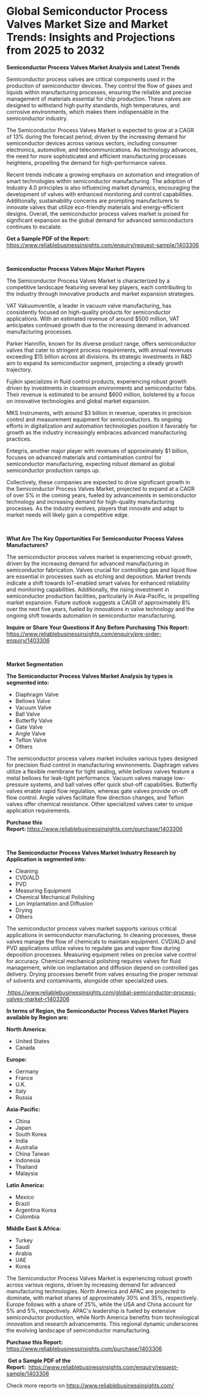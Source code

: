 <p><h1>Global Semiconductor Process Valves Market Size and Market Trends: Insights and Projections from 2025 to 2032</h1></p><p><strong>Semiconductor Process Valves Market Analysis and Latest Trends</strong></p>
<p><p>Semiconductor process valves are critical components used in the production of semiconductor devices. They control the flow of gases and liquids within manufacturing processes, ensuring the reliable and precise management of materials essential for chip production. These valves are designed to withstand high purity standards, high temperatures, and corrosive environments, which makes them indispensable in the semiconductor industry.</p><p>The Semiconductor Process Valves Market is expected to grow at a CAGR of 13% during the forecast period, driven by the increasing demand for semiconductor devices across various sectors, including consumer electronics, automotive, and telecommunications. As technology advances, the need for more sophisticated and efficient manufacturing processes heightens, propelling the demand for high-performance valves.</p><p>Recent trends indicate a growing emphasis on automation and integration of smart technologies within semiconductor manufacturing. The adoption of Industry 4.0 principles is also influencing market dynamics, encouraging the development of valves with enhanced monitoring and control capabilities. Additionally, sustainability concerns are prompting manufacturers to innovate valves that utilize eco-friendly materials and energy-efficient designs. Overall, the semiconductor process valves market is poised for significant expansion as the global demand for advanced semiconductors continues to escalate.</p></p>
<p><strong>Get a Sample PDF of the Report:&nbsp;</strong> <a href="https://www.reliablebusinessinsights.com/enquiry/request-sample/1403306?utm_campaign=2655&utm_medium=2&utm_source=Github&utm_content=ia&utm_term=28032025&utm_id=semiconductor-process-valves">https://www.reliablebusinessinsights.com/enquiry/request-sample/1403306</a></p>
<p>&nbsp;</p>
<p><strong>Semiconductor Process Valves Major Market Players</strong></p>
<p><p>The Semiconductor Process Valves Market is characterized by a competitive landscape featuring several key players, each contributing to the industry through innovative products and market expansion strategies. </p><p>VAT Vakuumventile, a leader in vacuum valve manufacturing, has consistently focused on high-quality products for semiconductor applications. With an estimated revenue of around $500 million, VAT anticipates continued growth due to the increasing demand in advanced manufacturing processes.</p><p>Parker Hannifin, known for its diverse product range, offers semiconductor valves that cater to stringent process requirements, with annual revenues exceeding $15 billion across all divisions. Its strategic investments in R&D aim to expand its semiconductor segment, projecting a steady growth trajectory.</p><p>Fujikin specializes in fluid control products, experiencing robust growth driven by investments in cleanroom environments and semiconductor fabs. Their revenue is estimated to be around $600 million, bolstered by a focus on innovative technologies and global market expansion.</p><p>MKS Instruments, with around $3 billion in revenue, operates in precision control and measurement equipment for semiconductors. Its ongoing efforts in digitalization and automation technologies position it favorably for growth as the industry increasingly embraces advanced manufacturing practices.</p><p>Entegris, another major player with revenues of approximately $1 billion, focuses on advanced materials and contamination control for semiconductor manufacturing, expecting robust demand as global semiconductor production ramps up.</p><p>Collectively, these companies are expected to drive significant growth in the Semiconductor Process Valves Market, projected to expand at a CAGR of over 5% in the coming years, fueled by advancements in semiconductor technology and increasing demand for high-quality manufacturing processes. As the industry evolves, players that innovate and adapt to market needs will likely gain a competitive edge.</p></p>
<p>&nbsp;</p>
<p><strong>What Are The Key Opportunities For Semiconductor Process Valves Manufacturers?</strong></p>
<p><p>The semiconductor process valves market is experiencing robust growth, driven by the increasing demand for advanced manufacturing in semiconductor fabrication. Valves crucial for controlling gas and liquid flow are essential in processes such as etching and deposition. Market trends indicate a shift towards IoT-enabled smart valves for enhanced reliability and monitoring capabilities. Additionally, the rising investment in semiconductor production facilities, particularly in Asia-Pacific, is propelling market expansion. Future outlook suggests a CAGR of approximately 8% over the next five years, fueled by innovations in valve technology and the ongoing shift towards automation in semiconductor manufacturing.</p></p>
<p><strong>Inquire or Share Your Questions If Any Before Purchasing This Report:</strong> <a href="https://www.reliablebusinessinsights.com/enquiry/pre-order-enquiry/1403306?utm_campaign=2655&utm_medium=2&utm_source=Github&utm_content=ia&utm_term=28032025&utm_id=semiconductor-process-valves">https://www.reliablebusinessinsights.com/enquiry/pre-order-enquiry/1403306</a></p>
<p>&nbsp;</p>
<p><strong>Market Segmentation</strong></p>
<p><strong>The Semiconductor Process Valves Market Analysis by types is segmented into:</strong></p>
<p><ul><li>Diaphragm Valve</li><li>Bellows Valve</li><li>Vacuum Valve</li><li>Ball Valve</li><li>Butterfly Valve</li><li>Gate Valve</li><li>Angle Valve</li><li>Teflon Valve</li><li>Others</li></ul></p>
<p><p>The semiconductor process valves market includes various types designed for precision fluid control in manufacturing environments. Diaphragm valves utilize a flexible membrane for tight sealing, while bellows valves feature a metal bellows for leak-tight performance. Vacuum valves manage low-pressure systems, and ball valves offer quick shut-off capabilities. Butterfly valves enable rapid flow regulation, whereas gate valves provide on-off flow control. Angle valves facilitate flow direction changes, and Teflon valves offer chemical resistance. Other specialized valves cater to unique application requirements.</p></p>
<p><strong>Purchase this Report:&nbsp;</strong><a href="https://www.reliablebusinessinsights.com/purchase/1403306?utm_campaign=2655&utm_medium=2&utm_source=Github&utm_content=ia&utm_term=28032025&utm_id=semiconductor-process-valves">https://www.reliablebusinessinsights.com/purchase/1403306</a></p>
<p>&nbsp;</p>
<p><strong>The Semiconductor Process Valves Market Industry Research by Application is segmented into:</strong></p>
<p><ul><li>Cleaning</li><li>CVD/ALD</li><li>PVD</li><li>Measuring Equipment</li><li>Chemical Mechanical Polishing</li><li>Lon Implantation and Diffusion</li><li>Drying</li><li>Others</li></ul></p>
<p><p>The semiconductor process valves market supports various critical applications in semiconductor manufacturing. In cleaning processes, these valves manage the flow of chemicals to maintain equipment. CVD/ALD and PVD applications utilize valves to regulate gas and vapor flow during deposition processes. Measuring equipment relies on precise valve control for accuracy. Chemical mechanical polishing requires valves for fluid management, while ion implantation and diffusion depend on controlled gas delivery. Drying processes benefit from valves ensuring the proper removal of solvents and contaminants, alongside other specialized uses.</p></p>
<p><a href="https://www.reliablebusinessinsights.com/global-semiconductor-process-valves-market-r1403306?utm_campaign=2655&utm_medium=2&utm_source=Github&utm_content=ia&utm_term=28032025&utm_id=semiconductor-process-valves">&nbsp;https://www.reliablebusinessinsights.com/global-semiconductor-process-valves-market-r1403306</a></p>
<p><strong>In terms of Region, the Semiconductor Process Valves Market Players available by Region are:</strong></p>
<p>
    <p> <strong> North America: </strong>
        <ul>
            <li>United States</li>
            <li>Canada</li>
        </ul>
        </p> 
    <p> <strong> Europe: </strong>
        <ul>
            <li>Germany</li>
            <li>France</li>
            <li>U.K.</li>
            <li>Italy</li>
            <li>Russia</li>
        </ul>
        </p> 
    <p> <strong> Asia-Pacific: </strong>
        <ul>
            <li>China</li>
            <li>Japan</li>
            <li>South Korea</li>
            <li>India</li>
            <li>Australia</li>
            <li>China Taiwan</li>
            <li>Indonesia</li>
            <li>Thailand</li>
            <li>Malaysia</li>
        </ul>
        </p> 
    <p> <strong> Latin America: </strong>
        <ul>
            <li>Mexico</li>
            <li>Brazil</li>
            <li>Argentina Korea</li>
            <li>Colombia</li>
        </ul>
        </p> 
    <p> <strong> Middle East & Africa: </strong>
        <ul>
            <li>Turkey</li>
            <li>Saudi</li>
            <li>Arabia</li>
            <li>UAE</li>
            <li>Korea</li>
        </ul>
    </p>
    </p>
<p><p>The Semiconductor Process Valves Market is experiencing robust growth across various regions, driven by increasing demand for advanced manufacturing technologies. North America and APAC are projected to dominate, with market shares of approximately 30% and 35%, respectively. Europe follows with a share of 25%, while the USA and China account for 5% and 5%, respectively. APAC's leadership is fueled by extensive semiconductor production, while North America benefits from technological innovation and research advancements. This regional dynamic underscores the evolving landscape of semiconductor manufacturing.</p></p>
<p><strong>Purchase this Report: </strong><a href="https://www.reliablebusinessinsights.com/purchase/1403306?utm_campaign=2655&utm_medium=2&utm_source=Github&utm_content=ia&utm_term=28032025&utm_id=semiconductor-process-valves">https://www.reliablebusinessinsights.com/purchase/1403306</a></p>
<p>&nbsp;<strong>Get a Sample PDF of the Report:&nbsp;&nbsp;</strong><a href="https://www.reliablebusinessinsights.com/enquiry/request-sample/1403306?utm_campaign=2655&utm_medium=2&utm_source=Github&utm_content=ia&utm_term=28032025&utm_id=semiconductor-process-valves">https://www.reliablebusinessinsights.com/enquiry/request-sample/1403306</a></p>
<p><strong></strong></p>
<p>Check more reports on <a href="https://www.reliablebusinessinsights.com/?utm_campaign=2655&utm_medium=2&utm_source=Github&utm_content=ia&utm_term=28032025&utm_id=semiconductor-process-valves">https://www.reliablebusinessinsights.com/</a></p>
